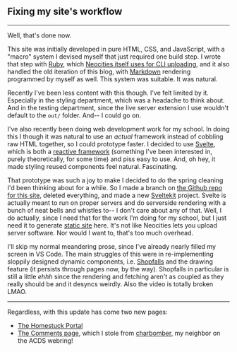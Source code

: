 ## Fixing my site's workflow
---
Well, that's done now.

This site was initially developed in pure HTML, CSS, and JavaScript, with a "macro" system I devised myself that just required one build step. I wrote that step with [Ruby](https://www.ruby-lang.org/en/), which [Neocities itself uses for CLI uploading](https://neocities.org/cli), and it also handled the old iteration of this blog, with [Markdown](https://en.wikipedia.org/wiki/Markdown) rendering programmed by myself as well. This system was suitable. It was natural.

Recently I've been less content with this though. I've felt limited by it. Especially in the styling department, which was a headache to think about. And in the testing department, since the live server extension I use wouldn't default to the `out/` folder. And-- I could go on.

I've also recently been doing web development work for my school. In doing this I though it was natural to use an _actual_ framework instead of cobbling raw HTML together, so I could prototype faster. I decided to use [Svelte](https://svelte.dev/), which is both a [reactive framework](https://en.wikipedia.org/wiki/Reactive_programming) (something I've been interested in, purely theoretically, for some time) and piss easy to use. And, oh hey, it made styling reused components feel natural. Fascinating.

That prototype was such a joy to make I decided to do the spring cleaning I'd been thinking about for a while. So I made a branch on [the Github repo for this site](https://github.com/coldcalzone/neocities), deleted everything, and made a new [Sveltekit](https://kit.svelte.dev/) project. Svelte is actually meant to run on proper servers and do serverside rendering with a bunch of neat bells and whistles to-- I don't care about any of that. Well, I do actually, since I need that for the work I'm doing for my school, but I just need it to generate [static site](https://en.wikipedia.org/wiki/Static_web_page) here. It's not like Neocities lets you upload server software. Nor would I want to, that's too much overhead.

I'll skip my normal meandering prose, since I've already nearly filled my screen in VS Code. The main struggles of this were in re-implementing sloppily designed dynamic components, i.e. [Shopfalls](/shopfalls/prelude) and the drawing feature (it persists through pages now, by the way). Shopfalls in particular is still a little _ehhh_ since the rendering and fetching aren't as coupled as they really should be and it desyncs weirdly. Also the video is totally broken LMAO.

---

Regardless, with this update has come two new pages: 
* [The Homestuck Portal](/homestuck/)
* [The Comments page](/comments), which I stole from [charbomber](https://charbomber.neocities.org/), my neighbor on the ACDS webring!
